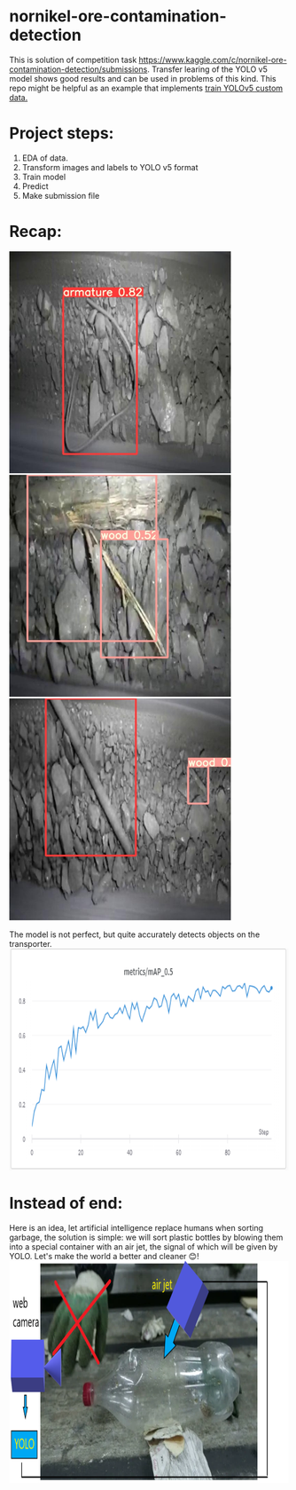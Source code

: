 # nornikel-ore-contamination-detection
This is solution of competition task https://www.kaggle.com/c/nornikel-ore-contamination-detection/submissions. Transfer learing of the YOLO v5 model shows good results and can be used in problems of this kind. This repo might be helpful as an example that implements [train YOLOv5 custom data.](https://github.com/ultralytics/yolov5/wiki/Train-Custom-Data)


# Project steps:
1. EDA of data.
2. Transform images and labels to YOLO v5 format
3. Train model
4. Predict
5. Make submission file

# Recap:
<img src="./results/0000Date_01_08_2019.jpg" height="400">
<img src="./results/17out156.jpg" height="400">
<img src="./results/2250Date_02_08_2019.jpg" height="400">
 
The model is not perfect, but quite accurately detects objects on the transporter. 
<img src="./results/mAP.png" height="400">  

# Instead of end:
Here is an idea, let artificial intelligence replace humans when sorting garbage, the solution is simple: we will sort plastic bottles by blowing them into a special container with an air jet, the signal of which will be given by YOLO. Let's make the world a better and cleaner 😊!
<img src="./results/YOLO sorting trash.png" height="400">
